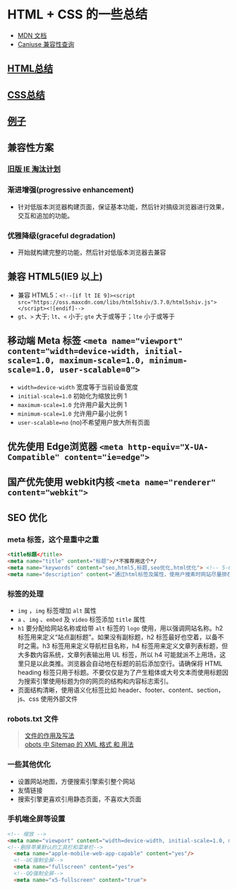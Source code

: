 # HTML + CSS 的一些总结

- [MDN 文档](https://developer.mozilla.org/zh-CN/)
- [Caniuse 兼容性查询](https://www.caniuse.com/)

## [HTML总结](./page/html.md)

## [CSS总结](./page/css.md)

## [例子](./page/example.md)

## 兼容性方案

### [旧版 IE 淘汰计划](https://support.dmeng.net)

### 渐进增强(progressive enhancement)

- 针对低版本浏览器构建页面，保证基本功能，然后针对搞级浏览器进行效果，交互和追加的功能。

### 优雅降级(graceful degradation)

- 开始就构建完整的功能，然后针对低版本浏览器去兼容

## 兼容 HTML5(IE9 以上)

- 兼容 HTML5：`<!--[if lt IE 9]><script src="https://oss.maxcdn.com/libs/html5shiv/3.7.0/html5shiv.js"></script><![endif]-->`
- `gt`、`>` 大于; `lt`、`<` 小于; `gte` 大于或等于；`lte` 小于或等于

## 移动端 Meta 标签 `<meta name="viewport" content="width=device-width, initial-scale=1.0, maximum-scale=1.0, minimum-scale=1.0, user-scalable=0">`

- `width=device-width` 宽度等于当前设备宽度
- `initial-scale=1.0` 初始化为缩放比例 1
- `maximum-scale=1.0` 允许用户最大比例 1
- `minimum-scale=1.0` 允许用户最小比例 1
- `user-scalable=no` (no)不希望用户放大所有页面

## 优先使用 Edge浏览器 `<meta http-equiv="X-UA-Compatible" content="ie=edge">`

## 国产优先使用 webkit内核 `<meta name="renderer" content="webkit">`

## SEO 优化

### meta 标签，这个是重中之重

```html
<title标题</title>
<meta name="title" content="标题">/*不推荐用这个*/
<meta name="keywords" content="seo,html5,标题,seo优化,html优化"> <!-- 5-6个 关键字-->
<meta name="description" content="通过html标签及属性，使用户搜素时网站尽量排在前面，提高用户的点击率"> <!-- 30-40文字-->
```

### 标签的处理

- `img` ，`img` 标签增加 `alt` 属性
- `a` 、`img` 、`embed` 及 `video` 标签添加 `title` 属性
- `h1` 要分配给网站名称或给带 `alt` 标签的 `logo` 使用，用以强调网站名称。h2 标签用来定义“站点副标题”。如果没有副标题，h2 标签最好也空着，以备不时之需。h3 标签用来定义导航栏目名称，h4 标签用来定义文章列表标题，但大多数内容系统，文章列表输出用 UL 标签，所以 h4 可能就派不上用场，这里只是以此类推。浏览器会自动地在标题的前后添加空行。请确保将 HTML heading 标签只用于标题。不要仅仅是为了产生粗体或大号文本而使用标题因为搜索引擎使用标题为你的网页的结构和内容标志索引。
- 页面结构清晰，使用语义化标签比如 header、footer、content、section，js、css 使用外部文件

### robots.txt 文件

> [文件的作用及写法](https://baijiahao.baidu.com/s?id=1616368344109675728&wfr=spider&for=pc)  
> [obots 中 Sitemap 的 XML 格式 和 用法](https://lzj0470.iteye.com/blog/905962)

### 一些其他优化

- 设置网站地图，方便搜索引擎索引整个网站
- 友情链接
- 搜索引擎更喜欢引用静态页面，不喜欢大页面

### 手机端全屏等设置

```html
<!-- 缩放 -->
<meta name="viewport" content="width=device-width, initial-scale=1.0, maximum-scale=1.0, minimum-scale=1.0, user-scalable=0">
<!--删除苹果默认的工具栏和菜单栏-->
  <meta name="apple-mobile-web-app-capable" content="yes"/>
  <!--UC强制全屏-->
  <meta name="fullscreen" content="yes">
  <!--QQ强制全屏-->
  <meta name="x5-fullscreen" content="true">
```
